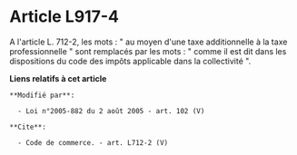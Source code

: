 # Article L917-4

A l'article L. 712-2, les mots : " au moyen d'une taxe additionnelle à la taxe professionnelle " sont remplacés par les
mots : " comme il est dit dans les dispositions du code des impôts applicable dans la collectivité ".

**Liens relatifs à cet article**

	**Modifié par**:

	  - Loi n°2005-882 du 2 août 2005 - art. 102 (V)

	**Cite**:

	  - Code de commerce. - art. L712-2 (V)
